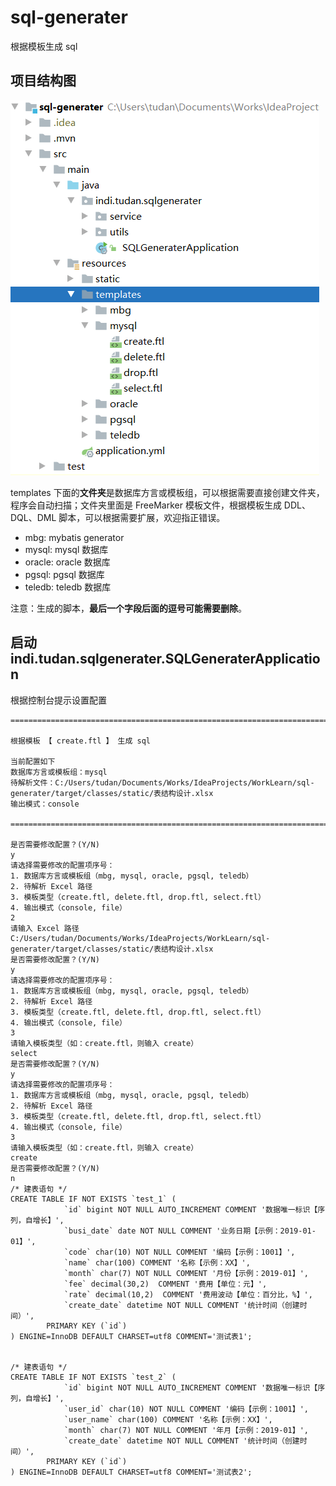 # sql-generater
根据模板生成 sql

## 项目结构图

![项目结构图](README.assets/项目结构图.png)



templates 下面的**文件夹**是数据库方言或模板组，可以根据需要直接创建文件夹，程序会自动扫描；文件夹里面是 FreeMarker 模板文件，根据模板生成 DDL、DQL、DML 脚本，可以根据需要扩展，欢迎指正错误。

- mbg: mybatis generator
- mysql: mysql 数据库 
- oracle: oracle 数据库 
- pgsql: pgsql 数据库 
- teledb: teledb 数据库 

注意：生成的脚本，**最后一个字段后面的逗号可能需要删除**。



## 启动 indi.tudan.sqlgenerater.SQLGeneraterApplication

根据控制台提示设置配置
```shell script
=======================================================================================

根据模板 【 create.ftl 】 生成 sql

当前配置如下
数据库方言或模板组：mysql
待解析文件：C:/Users/tudan/Documents/Works/IdeaProjects/WorkLearn/sql-generater/target/classes/static/表结构设计.xlsx
输出模式：console

=======================================================================================

是否需要修改配置？(Y/N)
y
请选择需要修改的配置项序号：
1. 数据库方言或模板组（mbg, mysql, oracle, pgsql, teledb）
2. 待解析 Excel 路径
3. 模板类型（create.ftl, delete.ftl, drop.ftl, select.ftl）
4. 输出模式（console, file）
2
请输入 Excel 路径
C:/Users/tudan/Documents/Works/IdeaProjects/WorkLearn/sql-generater/target/classes/static/表结构设计.xlsx
是否需要修改配置？(Y/N)
y
请选择需要修改的配置项序号：
1. 数据库方言或模板组（mbg, mysql, oracle, pgsql, teledb）
2. 待解析 Excel 路径
3. 模板类型（create.ftl, delete.ftl, drop.ftl, select.ftl）
4. 输出模式（console, file）
3
请输入模板类型（如：create.ftl，则输入 create）
select
是否需要修改配置？(Y/N)
y
请选择需要修改的配置项序号：
1. 数据库方言或模板组（mbg, mysql, oracle, pgsql, teledb）
2. 待解析 Excel 路径
3. 模板类型（create.ftl, delete.ftl, drop.ftl, select.ftl）
4. 输出模式（console, file）
3
请输入模板类型（如：create.ftl，则输入 create）
create
是否需要修改配置？(Y/N)
n
/* 建表语句 */
CREATE TABLE IF NOT EXISTS `test_1` (
            `id` bigint NOT NULL AUTO_INCREMENT COMMENT '数据唯一标识【序列，自增长】',
            `busi_date` date NOT NULL COMMENT '业务日期【示例：2019-01-01】',
            `code` char(10) NOT NULL COMMENT '编码【示例：1001】',
            `name` char(100) COMMENT '名称【示例：XX】',
            `month` char(7) NOT NULL COMMENT '月份【示例：2019-01】',
            `fee` decimal(30,2)  COMMENT '费用【单位：元】',
            `rate` decimal(10,2)  COMMENT '费用波动【单位：百分比，%】',
            `create_date` datetime NOT NULL COMMENT '统计时间（创建时间）',
        PRIMARY KEY (`id`)
) ENGINE=InnoDB DEFAULT CHARSET=utf8 COMMENT='测试表1';


/* 建表语句 */
CREATE TABLE IF NOT EXISTS `test_2` (
            `id` bigint NOT NULL AUTO_INCREMENT COMMENT '数据唯一标识【序列，自增长】',
            `user_id` char(10) NOT NULL COMMENT '编码【示例：1001】',
            `user_name` char(100) COMMENT '名称【示例：XX】',
            `month` char(7) NOT NULL COMMENT '年月【示例：2019-01】',
            `create_date` datetime NOT NULL COMMENT '统计时间（创建时间）',
        PRIMARY KEY (`id`)
) ENGINE=InnoDB DEFAULT CHARSET=utf8 COMMENT='测试表2';


```
